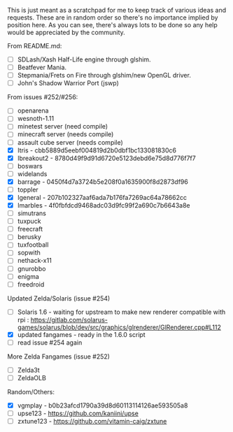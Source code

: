 This is just meant as a scratchpad for me to keep track of various ideas and requests. These are in random order so there's no importance implied by position here. As you can see, there's always lots to be done so any help would be appreciated by the community.

From README.md:
 - [ ] SDLash/Xash Half-Life engine through glshim.
 - [ ] Beatfever Mania.
 - [ ] Stepmania/Frets on Fire through glshim/new OpenGL driver.
 - [ ] John's Shadow Warrior Port (jswp)

From issues #252/#256:
- [ ] openarena
- [ ] wesnoth-1.11
- [ ] minetest server (need compile)
- [ ] minecraft server (needs compile)
- [ ] assault cube server (needs compile)
- [X] ltris - cbb5889d5eebf004819d2b0dbf1bc133081830c6
- [X] lbreakout2 - 8780d49f9d91d6720e5123debd6e75d8d776f7f7
- [ ] boswars
- [ ] widelands
- [X] barrage - 0450f4d7a3724b5e208f0a1635900f8d2873df96
- [ ] toppler
- [X] lgeneral - 207b102327aaf6ada7b176fa7269ac64a78662cc
- [X] lmarbles - 4f0fbfdcd9468adc03d9fc99f2a690c7b6643a8e
- [ ] simutrans
- [ ] tuxpuck
- [ ] freecraft
- [ ] berusky
- [ ] tuxfootball
- [ ] sopwith
- [ ] nethack-x11
- [ ] gnurobbo
- [ ] enigma
- [ ] freedroid

Updated Zelda/Solaris (issue #254)
- [ ] Solaris 1.6 - waiting for upstream to make new renderer compatible with rpi : https://gitlab.com/solarus-games/solarus/blob/dev/src/graphics/glrenderer/GlRenderer.cpp#L112
- [X] updated fangames - ready in the 1.6.0 script
- [ ] read issue #254 again

More Zelda Fangames (issue #252)
- [ ] Zelda3t
- [ ] ZeldaOLB

Random/Others:
- [X] vgmplay - b0b23afcd1790a39d8d60113114126ae593505a8
- [ ] upse123 - https://github.com/kaniini/upse
- [ ] zxtune123 - https://github.com/vitamin-caig/zxtune
